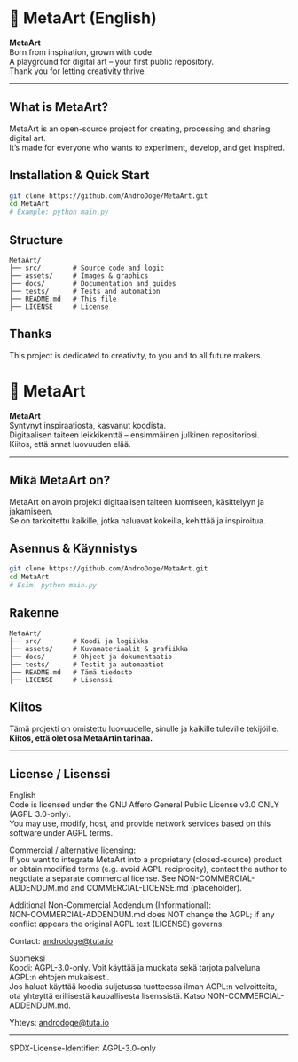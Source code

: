 # 🎨 MetaArt (English)

**MetaArt**  
Born from inspiration, grown with code.  
A playground for digital art – your first public repository.  
Thank you for letting creativity thrive.

---

## What is MetaArt?

MetaArt is an open-source project for creating, processing and sharing digital art.  
It’s made for everyone who wants to experiment, develop, and get inspired.

## Installation & Quick Start

```bash
git clone https://github.com/AndroDoge/MetaArt.git
cd MetaArt
# Example: python main.py
```

## Structure

```
MetaArt/
├── src/        # Source code and logic
├── assets/     # Images & graphics
├── docs/       # Documentation and guides
├── tests/      # Tests and automation
├── README.md   # This file
├── LICENSE     # License
```

## Thanks

This project is dedicated to creativity, to you and to all future makers.  
# 🎨 MetaArt

**MetaArt**  
Syntynyt inspiraatiosta, kasvanut koodista.  
Digitaalisen taiteen leikkikenttä – ensimmäinen julkinen repositoriosi.  
Kiitos, että annat luovuuden elää.

---

## Mikä MetaArt on?

MetaArt on avoin projekti digitaalisen taiteen luomiseen, käsittelyyn ja jakamiseen.  
Se on tarkoitettu kaikille, jotka haluavat kokeilla, kehittää ja inspiroitua.

## Asennus & Käynnistys

```bash
git clone https://github.com/AndroDoge/MetaArt.git
cd MetaArt
# Esim. python main.py
```

## Rakenne

```
MetaArt/
├── src/        # Koodi ja logiikka
├── assets/     # Kuvamateriaalit & grafiikka
├── docs/       # Ohjeet ja dokumentaatio
├── tests/      # Testit ja automaatiot
├── README.md   # Tämä tiedosto
├── LICENSE     # Lisenssi
```

## Kiitos

Tämä projekti on omistettu luovuudelle, sinulle ja kaikille tuleville tekijöille.  
**Kiitos, että olet osa MetaArtin tarinaa.**

---

## License / Lisenssi

English  
Code is licensed under the GNU Affero General Public License v3.0 ONLY (AGPL-3.0-only).  
You may use, modify, host, and provide network services based on this software under AGPL terms.

Commercial / alternative licensing:  
If you want to integrate MetaArt into a proprietary (closed-source) product or obtain modified terms (e.g. avoid AGPL reciprocity), contact the author to negotiate a separate commercial license. See NON-COMMERCIAL-ADDENDUM.md and COMMERCIAL-LICENSE.md (placeholder).

Additional Non-Commercial Addendum (Informational):  
NON-COMMERCIAL-ADDENDUM.md does NOT change the AGPL; if any conflict appears the original AGPL text (LICENSE) governs.

Contact: androdoge@tuta.io

Suomeksi  
Koodi: AGPL-3.0-only. Voit käyttää ja muokata sekä tarjota palveluna AGPL:n ehtojen mukaisesti.  
Jos haluat käyttää koodia suljetussa tuotteessa ilman AGPL:n velvoitteita, ota yhteyttä erillisestä kaupallisesta lisenssistä. Katso NON-COMMERCIAL-ADDENDUM.md.

Yhteys: androdoge@tuta.io

---
SPDX-License-Identifier: AGPL-3.0-only